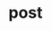 <!-- generated by markdown-notes-tree -->

# post

<!-- optional markdown-notes-tree directory description starts here -->

<!-- optional markdown-notes-tree directory description ends here -->


